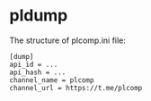 # pldump

The structure of plcomp.ini file:

```
[dump]
api_id = ...
api_hash = ...
channel_name = plcomp
channel_url = https://t.me/plcomp
```
